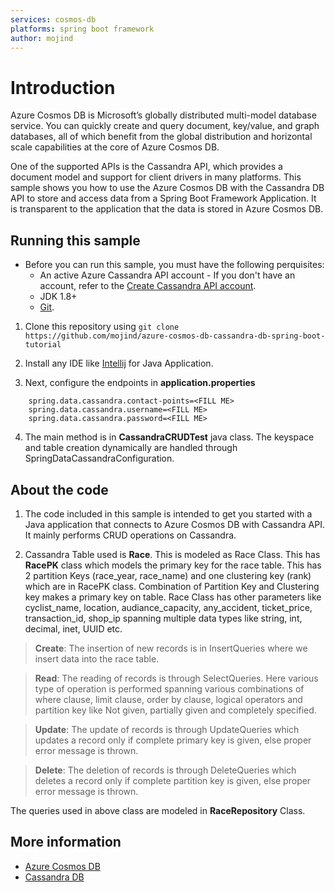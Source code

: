 ```yaml
---
services: cosmos-db
platforms: spring boot framework
author: mojind
---
```


# Introduction
Azure Cosmos DB is Microsoft’s globally distributed multi-model database service. You can quickly create and query document, key/value, and graph databases, all of which benefit from the global distribution and horizontal scale capabilities at the core of Azure Cosmos DB.

One of the supported APIs is the Cassandra API, which provides a document model and support for client drivers in many platforms. This sample shows you how to use the Azure Cosmos DB with the Cassandra DB API to store and access data from a Spring Boot Framework Application. It is transparent to the application that the data is stored in Azure Cosmos DB.

## Running this sample
* Before you can run this sample, you must have the following perquisites:
	* An active Azure Cassandra API account - If you don't have an account, refer to the [Create Cassandra API account](https://docs.microsoft.com/en-us/azure/cosmos-db/tutorial-develop-cassandra-java). 
	* JDK 1.8+ 
	* [Git](http://git-scm.com/).

1. Clone this repository using `git clone https://github.com/mojind/azure-cosmos-db-cassandra-db-spring-boot-tutorial`

2. Install any IDE like [Intellij](https://www.jetbrains.com/idea/download/#section=windows) for Java Application.

3. Next, configure the endpoints in **application.properties**
```
	spring.data.cassandra.contact-points=<FILL ME>
	spring.data.cassandra.username=<FILL ME>
	spring.data.cassandra.password=<FILL ME>
```
 
4. The main method is in **CassandraCRUDTest** java class. The keyspace and table creation dynamically are handled through SpringDataCassandraConfiguration.

## About the code
1. The code included in this sample is intended to get you started with a Java application that connects to Azure Cosmos DB with Cassandra API. It mainly performs CRUD operations on Cassandra.

2. Cassandra Table used is **Race**. This is modeled as Race Class. This has **RacePK** class which models the primary key for the race table. This has 2 partition Keys (race_year, race_name) and one clustering key (rank) which are in RacePK class. Combination of Partition Key and Clustering key makes a primary key on table. Race Class has other parameters like cyclist_name, location, audiance_capacity, any_accident, ticket_price, transaction_id, shop_ip spanning multiple data types like string, int, decimal, inet, UUID etc.

> **Create**: The insertion of new records is in InsertQueries where we insert data into the race table.

> **Read**: The reading of records is through SelectQueries. Here various type of operation is performed spanning various combinations of where clause, limit clause,  order by clause, logical operators and partition key like Not given, partially given and completely specified.

> **Update**: The update of records is through UpdateQueries which updates a record only if complete primary key is given, else proper error message is thrown.

> **Delete**: The deletion of records is through DeleteQueries which deletes a record only if complete partition key is given, else proper error message is thrown.

The queries used in above class are modeled in **RaceRepository** Class. 

## More information

- [Azure Cosmos DB](https://docs.microsoft.com/azure/cosmos-db/introduction)
- [Cassandra DB](http://cassandra.apache.org/)
